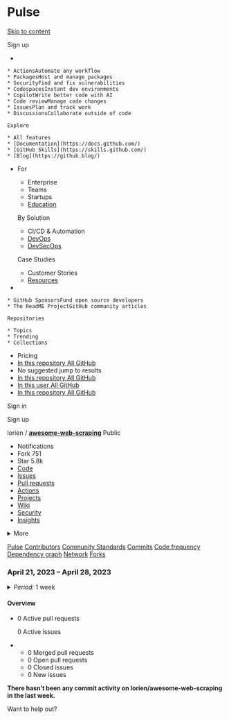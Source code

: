 # Pulse

[Skip to content](broken-reference)

Sign up

*

    * ActionsAutomate any workflow
    * PackagesHost and manage packages
    * SecurityFind and fix vulnerabilities
    * CodespacesInstant dev environments
    * CopilotWrite better code with AI
    * Code reviewManage code changes
    * IssuesPlan and track work
    * DiscussionsCollaborate outside of code

    Explore

    * All features
    * [Documentation](https://docs.github.com/)
    * [GitHub Skills](https://skills.github.com/)
    * [Blog](https://github.blog/)
*   For

    * Enterprise
    * Teams
    * Startups
    * [Education](https://education.github.com/)

    By Solution

    * CI/CD & Automation
    * [DevOps](https://resources.github.com/devops/)
    * [DevSecOps](https://resources.github.com/devops/fundamentals/devsecops/)

    Case Studies

    * Customer Stories
    * [Resources](https://resources.github.com/)
*

    * GitHub SponsorsFund open source developers
    * The ReadME ProjectGitHub community articles

    Repositories

    * Topics
    * Trending
    * Collections
* Pricing
* [In this repository All GitHub](broken-reference)
* No suggested jump to results
* [In this repository All GitHub](broken-reference)
* [In this user All GitHub](broken-reference)
* [In this repository All GitHub](broken-reference)

Sign in

Sign up

lorien / [**awesome-web-scraping**](broken-reference) Public

* Notifications
* Fork 751
* Star 5.8k
* [Code](broken-reference)
* [Issues](broken-reference)
* [Pull requests](broken-reference)
* [Actions](broken-reference)
* [Projects](broken-reference)
* [Wiki](broken-reference)
* [Security](broken-reference)
* [Insights](broken-reference)

<details>

<summary>More</summary>

*

</details>

[Pulse](broken-reference) [Contributors](../../.gitbook/assets/contributors) [Community Standards](../../.gitbook/assets/community) [Commits](<../../.gitbook/assets/commit activity>) [Code frequency](<../../.gitbook/assets/code frequency>) [Dependency graph](../../.gitbook/assets/dependencies) [Network](../../.gitbook/assets/network) [Forks](broken-reference)

### April 21, 2023 – April 28, 2023

<details>

<summary><em>Period:</em> 1 week</summary>

Filter activity

[24 hours](../../.gitbook/assets/daily)[3 days](../../.gitbook/assets/halfweekly)[1 week](broken-reference)[1 month](../../.gitbook/assets/monthly)

</details>

#### Overview

*   0 Active pull requests

    0 Active issues
*
  * 0 Merged pull requests
  * 0 Open pull requests
  * 0 Closed issues
  * 0 New issues

**There hasn’t been any commit activity on lorien/awesome-web-scraping in the last week.**

Want to help out?
